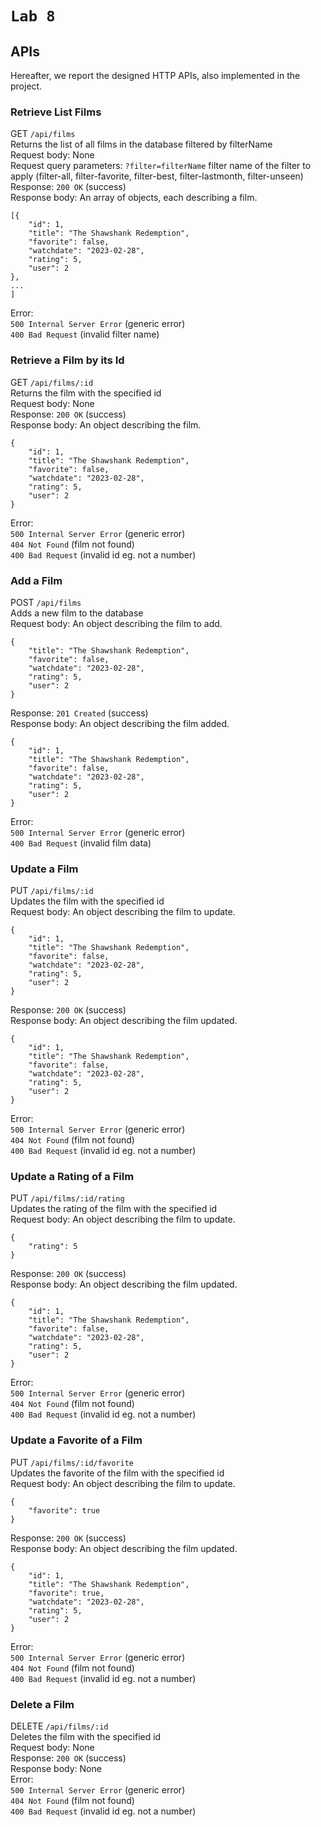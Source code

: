 # `Lab 8`

## APIs
Hereafter, we report the designed HTTP APIs, also implemented in the project.

### __Retrieve List Films__
GET `/api/films` <br>
Returns the list of all films in the database filtered by filterName <br>
Request body: None <br>
Request query parameters: `?filter=filterName` filter name of the filter to apply (filter-all, filter-favorite, filter-best, filter-lastmonth, filter-unseen)<br>
Response: `200 OK` (success) <br>
Response body: An array of objects, each describing a film.
```
[{
    "id": 1,
    "title": "The Shawshank Redemption",
    "favorite": false,
    "watchdate": "2023-02-28",
    "rating": 5,
    "user": 2
},
...
]
```
Error: <br>
`500 Internal Server Error` (generic error) <br>
`400 Bad Request` (invalid filter name) <br>

### __Retrieve a Film by its Id__
GET `/api/films/:id` <br>
Returns the film with the specified id <br>
Request body: None <br>
Response: `200 OK` (success) <br>
Response body: An object describing the film.
```
{
    "id": 1,
    "title": "The Shawshank Redemption",
    "favorite": false,
    "watchdate": "2023-02-28",
    "rating": 5,
    "user": 2
}
```
Error: <br>
`500 Internal Server Error` (generic error) <br>
`404 Not Found` (film not found) <br>
`400 Bad Request` (invalid id eg. not a number) <br>

### __Add a Film__
POST `/api/films` <br>
Adds a new film to the database <br>
Request body: An object describing the film to add.
```
{
    "title": "The Shawshank Redemption",
    "favorite": false,
    "watchdate": "2023-02-28",
    "rating": 5,
    "user": 2
}
```
Response: `201 Created` (success) <br>
Response body: An object describing the film added.
```
{
    "id": 1,
    "title": "The Shawshank Redemption",
    "favorite": false,
    "watchdate": "2023-02-28",
    "rating": 5,
    "user": 2
}
```
Error: <br>
`500 Internal Server Error` (generic error) <br>
`400 Bad Request` (invalid film data) <br>

### __Update a Film__
PUT `/api/films/:id` <br>
Updates the film with the specified id <br>
Request body: An object describing the film to update.
```
{
    "id": 1,
    "title": "The Shawshank Redemption",
    "favorite": false,
    "watchdate": "2023-02-28",
    "rating": 5,
    "user": 2
}
```
Response: `200 OK` (success) <br>
Response body: An object describing the film updated.
```
{
    "id": 1,
    "title": "The Shawshank Redemption",
    "favorite": false,
    "watchdate": "2023-02-28",
    "rating": 5,
    "user": 2
}
```
Error: <br>
`500 Internal Server Error` (generic error) <br>
`404 Not Found` (film not found) <br>
`400 Bad Request` (invalid id eg. not a number) <br>

### __Update a Rating of a Film__
PUT `/api/films/:id/rating` <br>
Updates the rating of the film with the specified id <br>
Request body: An object describing the film to update.
```
{
    "rating": 5
}
```
Response: `200 OK` (success) <br>
Response body: An object describing the film updated.
```
{
    "id": 1,
    "title": "The Shawshank Redemption",
    "favorite": false,
    "watchdate": "2023-02-28",
    "rating": 5,
    "user": 2
}
```
Error: <br>
`500 Internal Server Error` (generic error) <br>
`404 Not Found` (film not found) <br>
`400 Bad Request` (invalid id eg. not a number) <br>

### __Update a Favorite of a Film__
PUT `/api/films/:id/favorite` <br>
Updates the favorite of the film with the specified id <br>
Request body: An object describing the film to update.
```
{
    "favorite": true
}
```
Response: `200 OK` (success) <br>
Response body: An object describing the film updated.
```
{
    "id": 1,
    "title": "The Shawshank Redemption",
    "favorite": true,
    "watchdate": "2023-02-28",
    "rating": 5,
    "user": 2
}
```
Error: <br>
`500 Internal Server Error` (generic error) <br>
`404 Not Found` (film not found) <br>
`400 Bad Request` (invalid id eg. not a number) <br>


### __Delete a Film__
DELETE `/api/films/:id` <br>
Deletes the film with the specified id <br>
Request body: None <br>
Response: `200 OK` (success) <br>
Response body: None <br>
Error: <br>
`500 Internal Server Error` (generic error) <br>
`404 Not Found` (film not found) <br>
`400 Bad Request` (invalid id eg. not a number) <br>